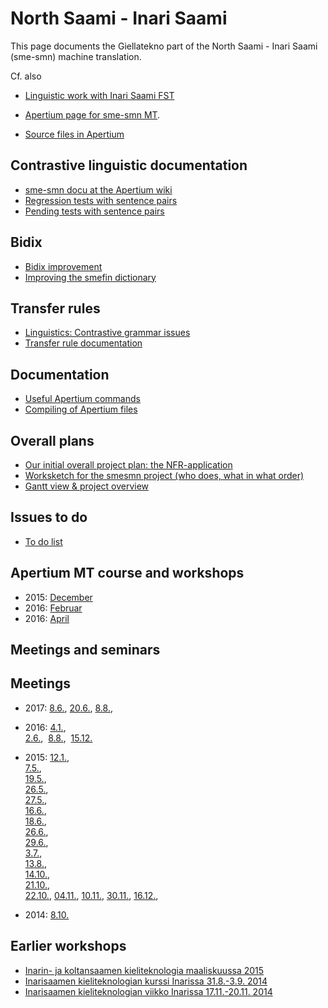 # North Saami - Inari Saami

This page documents the Giellatekno part of the North Saami - Inari Saami (sme-smn) machine translation.

Cf. also

- [Linguistic work with Inari Saami FST](/lang/smn/j-smn.html)
- [Apertium page for sme-smn MT](http://wiki.apertium.org/wiki/North_Saami_and_Inari_Saami).

- [Source files in Apertium](https://github.com/apertium/apertium-sme-smn/)

## Contrastive linguistic documentation

- [sme-smn docu at the Apertium wiki](http://wiki.apertium.org/wiki/North_Saami_and_Inari_Saami)
- [Regression tests with sentence pairs](http://wiki.apertium.org/wiki/North_Saami_and_Inari_Saami/Regression_tests)
- [Pending tests with sentence pairs](http://wiki.apertium.org/wiki/North_Saami_and_Inari_Saami/Pending_tests)

## Bidix

- [Bidix improvement](BidixImprovementPlan.html)
- [Improving the smefin dictionary](SmefinImprovement.html)

## Transfer rules

- [Linguistics: Contrastive grammar issues](TransferProblems.html)
- [Transfer rule documentation](TransferRules.html)

## Documentation

- [Useful Apertium commands](UsefulCommands.html)
- [Compiling of Apertium files](../DailyCompilingOfApertiumFiles.html)

## Overall plans

- [Our initial overall project plan: the NFR-application](sme2smX_soeknad.pdf)
- [Worksketch for the smesmn project (who does, what in what order)](worksketch.html)
- [Gantt view & project overview](ProjectOverview.md)

## Issues to do

- [To do list](todolist.html)

## Apertium MT course and workshops

- 2015: [December](../courses/courseDecember2015.html)
- 2016: [Februar](../courses/courseFebruar2016.html)
- 2016: [April](../courses/courseApril2016.html)

## Meetings and seminars

## Meetings

- 2017: [8.6.](meetings/170608.html),
  [20.6.](meetings/170620.html),
  [8.8.](meetings/170808.html),

- 2016: [4.1.](meetings/160104.html),   
   [2.6.](meetings/160602.html), 
  [8.8.](meetings/160808.html), 
  [15.12.](meetings/161215.html)

- 2015: [12.1.](meetings/150112.html),  
   [ 7.5.](meetings/150507.html),  
   [19.5.](meetings/150519.html),  
   [26.5.](meetings/150526.html),  
   [27.5.](meetings/150527.html),  
   [16.6.](meetings/150616.html),  
   [18.6.](meetings/150618.html),  
   [26.6.](meetings/150626.html),  
   [29.6.](meetings/150629.html),  
   [3.7.](meetings/150703.html),  
   [13.8.](meetings/150813.html),  
   [14.10.](../../admin/giellatekno/151014.html),  
   [21.10.](../../admin/giellatekno/151021.html),  
   [22.10.](meetings/151022.html),
  [04.11.](../../admin/giellatekno/151104.html),
  [10.11.](meetings/151110.html),
  [30.11.](meetings/151130.html),
  [16.12.](meetings/151216.html),
- 2014: [8.10.](meetings/141008.html)

## Earlier workshops

- [Inarin- ja koltansaamen kieliteknologia maaliskuussa 2015](InarinKoltanKieliteknologiaMaalis15.html)
- [Inarisaamen kieliteknologian kurssi Inarissa 31.8.-3.9. 2014](Inarinkieliteknologiakurssinohjelma.html)
- [Inarisaamen kieliteknologian viikko Inarissa 17.11.-20.11. 2014](InarinKieliteknologianViikkoMarraskuussa2014.html)
